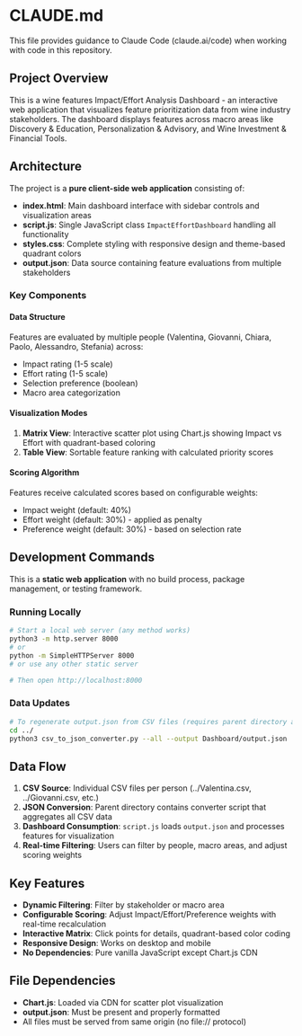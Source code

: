 # CLAUDE.md

This file provides guidance to Claude Code (claude.ai/code) when working with code in this repository.

## Project Overview

This is a wine features Impact/Effort Analysis Dashboard - an interactive web application that visualizes feature prioritization data from wine industry stakeholders. The dashboard displays features across macro areas like Discovery & Education, Personalization & Advisory, and Wine Investment & Financial Tools.

## Architecture

The project is a **pure client-side web application** consisting of:

- **index.html**: Main dashboard interface with sidebar controls and visualization areas
- **script.js**: Single JavaScript class `ImpactEffortDashboard` handling all functionality
- **styles.css**: Complete styling with responsive design and theme-based quadrant colors
- **output.json**: Data source containing feature evaluations from multiple stakeholders

### Key Components

#### Data Structure
Features are evaluated by multiple people (Valentina, Giovanni, Chiara, Paolo, Alessandro, Stefania) across:
- Impact rating (1-5 scale)
- Effort rating (1-5 scale) 
- Selection preference (boolean)
- Macro area categorization

#### Visualization Modes
1. **Matrix View**: Interactive scatter plot using Chart.js showing Impact vs Effort with quadrant-based coloring
2. **Table View**: Sortable feature ranking with calculated priority scores

#### Scoring Algorithm
Features receive calculated scores based on configurable weights:
- Impact weight (default: 40%)
- Effort weight (default: 30%) - applied as penalty
- Preference weight (default: 30%) - based on selection rate

## Development Commands

This is a **static web application** with no build process, package management, or testing framework.

### Running Locally
```bash
# Start a local web server (any method works)
python3 -m http.server 8000
# or
python -m SimpleHTTPServer 8000
# or use any other static server

# Then open http://localhost:8000
```

### Data Updates
```bash
# To regenerate output.json from CSV files (requires parent directory access)
cd ../
python3 csv_to_json_converter.py --all --output Dashboard/output.json
```

## Data Flow

1. **CSV Source**: Individual CSV files per person (../Valentina.csv, ../Giovanni.csv, etc.)
2. **JSON Conversion**: Parent directory contains converter script that aggregates all CSV data
3. **Dashboard Consumption**: `script.js` loads `output.json` and processes features for visualization
4. **Real-time Filtering**: Users can filter by people, macro areas, and adjust scoring weights

## Key Features

- **Dynamic Filtering**: Filter by stakeholder or macro area
- **Configurable Scoring**: Adjust Impact/Effort/Preference weights with real-time recalculation
- **Interactive Matrix**: Click points for details, quadrant-based color coding
- **Responsive Design**: Works on desktop and mobile
- **No Dependencies**: Pure vanilla JavaScript except Chart.js CDN

## File Dependencies

- **Chart.js**: Loaded via CDN for scatter plot visualization
- **output.json**: Must be present and properly formatted
- All files must be served from same origin (no file:// protocol)